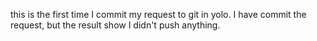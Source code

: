 this is the first time I commit my request to git in yolo.
I have commit the request, but the result show I didn't push anything.